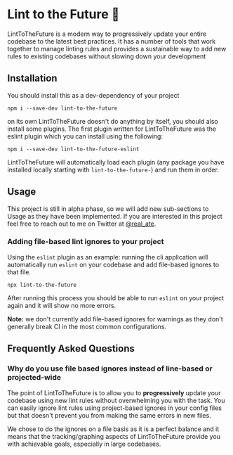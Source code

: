 # Lint to the Future 🚀

LintToTheFuture is a modern way to progressively update your entire codebase to the latest best practices. It has a number of tools that work together to manage linting rules and provides a sustainable way to add new rules to existing codebases without slowing down your development

## Installation

You should install this as a dev-dependency of your project

```
npm i --save-dev lint-to-the-future
```

on its own LintToTheFuture doesn't do anything by itself, you should also install some plugins. The first plugin written for LintToTheFuture was the eslint plugin which you can install using the following:

```
npm i --save-dev lint-to-the-future-eslint
```

LintToTheFuture will automatically load each plugin (any package you have installed locally starting with `lint-to-the-future-`) and run them in order.

## Usage

This project is still in alpha phase, so we will add new sub-sections to Usage as they have been implemented. If you are interested in this project feel free to reach out to me on Twitter at [@real_ate](https://twitter.com/real_ate).

### Adding file-based lint ignores to your project

Using the `eslint` plugin as an example: running the cli application will automatically run `eslint` on your codebase and add file-based ignores to that file.

```
npx lint-to-the-future
```

After running this process you should be able to run `eslint` on your project again and it will show no more errors.

**Note:** we don't currently add file-based ignores for warnings as they don't generally break CI in the most common configurations.

## Frequently Asked Questions

### Why do you use file based ignores instead of line-based or projected-wide

The point of LintToTheFuture is to allow you to **progressively** update your codebase using new lint rules without overwhelming you with the task. You can easily ignore lint rules using project-based ignores in your config files but that doesn't prevent you from making the same errors in new files.

We chose to do the ignores on a file basis as it is a perfect balance and it means that the tracking/graphing aspects of LintToTheFuture provide you with achievable goals, especially in large codebases.

